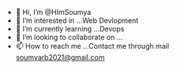 - 👋 Hi, I’m @HImSoumya
- 👀 I’m interested in ...Web Devlopment
- 🌱 I’m currently learning ...Devops
- 💞️ I’m looking to collaborate on ...
- 📫 How to reach me ...Contact me through mail soumyarb2021@gmail.com

<!---
HImSoumya/HImSoumya is a ✨ special ✨ repository because its `README.md` (this file) appears on your GitHub profile.
You can click the Preview link to take a look at your changes.
--->
